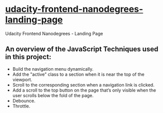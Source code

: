 # [udacity-frontend-nanodegrees-landing-page](https://yousefalhindawi.github.io/udacity-frontend-nanodegrees-landing-page/)
Udacity Frontend Nanodegrees - Landing Page
## An overview of the JavaScript Techniques used in this project:
* Build the navigation menu dynamically.
* Add the "active" class to a section when it is near the top of the viewport.
* Scroll to the corresponding section when a navigation link is clicked.
* Add a scroll to the top button on the page that’s only visible when the user scrolls below the fold of the page.
* Debounce.
* Throttle.
